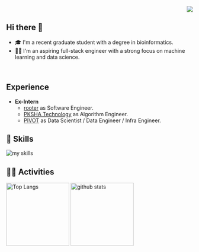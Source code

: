 <!--
**1buk109/1buk109** is a ✨ _special_ ✨ repository because its `README.md` (this file) appears on your GitHub profile.

Here are some ideas to get you started:

- 🔭 I’m currently working on ...
- 🌱 I’m currently learning ...
- 👯 I’m looking to collaborate on ...
- 🤔 I’m looking for help with ...
- 💬 Ask me about ...
- 📫 How to reach me: [Twitter - @1buk109](https://twitter.com/1buk109)
- 😄 Pronouns: ...
- ⚡ Fun fact: ...
-->


<div align="right">
  <img src="https://komarev.com/ghpvc/?username=1buk109" />
</div>

## Hi there 👋
- 🎓 I'm a recent graduate student with a degree in bioinformatics.
- 🧑‍💻 I'm an aspiring full-stack engineer with a strong focus on machine learning and data science.
<br>

<!-- アイコンの選択肢一覧：https://arc.net/l/quote/zizyykfh -->

## Experience
- **Ex-Intern**
  - [rooter](https://rooter.jp/) as Software Engineer.
  - [PKSHA Technology](https://www.pkshatech.com/) as Algorithm Engineer.
  - [PIVOT](https://pivot.inc/) as Data Scientist / Data Engineer / Infra Engineer.


## 🌱 Skills
<img alt="my skills" src="https://skillicons.dev/icons?theme=dark&perline=7&i=python,pytorch,fastapi,react,next,ts,mysql,docker,terraform,gcp,git,linux,notion" />
<br>

## 🏃‍♀️ Activities
<div align="left"> 
  <img alt="Top Langs" height="170px" src="https://github-readme-stats.vercel.app/api?username=1buk109&theme=vue-dark&layout=compact" />
  <img alt="github stats" height="170px" src="https://github-readme-stats.vercel.app/api/top-langs/?username=1buk109&theme=vue-dark&layout=compact" />
</div>